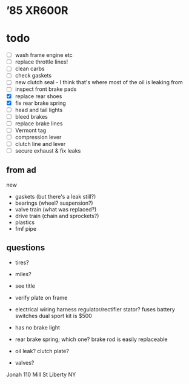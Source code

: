 # ’85 XR600R


# todo

- [ ] wash frame engine etc
- [ ] replace throttle lines!
- [ ] clean carbs
- [ ] check gaskets
- [ ] new clutch seal - I think that's where most of the oil is leaking from
- [ ] inspect front brake pads
- [x] replace rear shoes
- [x] fix rear brake spring
- [ ] head and tail lights
- [ ] bleed brakes
- [ ] replace brake lines
- [ ] Vermont tag
- [ ] compression lever
- [ ] clutch line and lever
- [ ] secure exhaust & fix leaks

## from ad

new

- gaskets (but there's a leak still?)
- bearings (wheel? suspension?)
- valve train (what was replaced?)
- drive train (chain and sprockets?)
- plastics
- fmf pipe


## questions

- tires?
- miles?
- see title
- verify plate on frame

- electrical
wiring harness
regulator/rectifier
stator?
fuses
battery
switches
dual sport kit is $500

- has no brake light
- rear brake spring; which one? brake rod is easily replaceable
- oil leak? clutch plate?
- valves?

Jonah
110 Mill St Liberty NY
